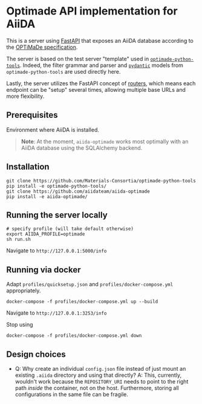 # Optimade API implementation for AiiDA

This is a server using [FastAPI](https://fastapi.tiangolo.com/) that exposes an AiiDA database according to the [OPTiMaDe specification](https://github.com/Materials-Consortia/OPTiMaDe/blob/develop/optimade.rst).

The server is based on the test server "template" used in [`optimade-python-tools`](https://github.com/Materials-Consortia/optimade-python-tools).
Indeed, the filter grammar and parser and [`pydantic`](https://5d584fcca7c9b70007d1c997--pydantic-docs.netlify.com/) models from `optimade-python-tools` are used directly here.

Lastly, the server utilizes the FastAPI concept of [routers](https://fastapi.tiangolo.com/tutorial/bigger-applications/#apirouter), which means each endpoint can be "setup" several times, allowing multiple base URLs and more flexibility.

## Prerequisites

Environment where AiiDA is installed.

> **Note**: At the moment, `aiida-optimade` works most optimally with an AiiDA database using the SQLAlchemy backend.

## Installation

```shell
git clone https://github.com/Materials-Consortia/optimade-python-tools
pip install -e optimade-python-tools/
git clone https://github.com/aiidateam/aiida-optimade
pip install -e aiida-optimade/
```

## Running the server locally

```shell
# specify profile (will take default otherwise)
export AIIDA_PROFILE=optimade
sh run.sh
```

Navigate to `http://127.0.0.1:5000/info`

## Running via docker

Adapt `profiles/quicksetup.json` and `profiles/docker-compose.yml` appropriately.
```shell
docker-compose -f profiles/docker-compose.yml up --build
```
Navigate to `http://127.0.0.1:3253/info`

Stop using
```
docker-compose -f profiles/docker-compose.yml down
```

## Design choices

 * Q: Why create an individual `config.json` file instead of just mount an existing `.aiida` directory and using that directly? 
   A: This, currently, wouldn't work because the `REPOSITORY_URI` needs to point to the right path *inside* the container, not on the host. Furthermore, storing all configurations in the same file can be fragile.
